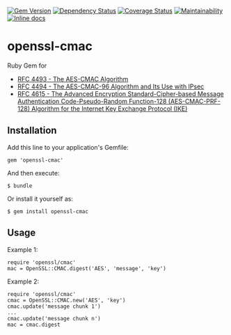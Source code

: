 [![Gem Version](https://badge.fury.io/rb/openssl-cmac.png)](http://badge.fury.io/rb/openssl-cmac)
[![Dependency Status](https://gemnasium.com/SmallLars/openssl-cmac.png)](https://gemnasium.com/SmallLars/openssl-cmac)
[![Coverage Status](https://coveralls.io/repos/SmallLars/openssl-cmac/badge.png?branch=master)](https://coveralls.io/r/SmallLars/openssl-cmac)
[![Maintainability](https://qlty.sh/gh/SmallLars/projects/openssl-cmac/maintainability.svg)](https://qlty.sh/gh/SmallLars/projects/openssl-cmac)
[![Inline docs](http://inch-ci.org/github/smalllars/openssl-cmac.png)](http://inch-ci.org/github/smalllars/openssl-cmac)

# openssl-cmac

Ruby Gem for
* [RFC 4493 - The AES-CMAC Algorithm](http://tools.ietf.org/html/rfc4493)
* [RFC 4494 - The AES-CMAC-96 Algorithm and Its Use with IPsec](http://tools.ietf.org/html/rfc4494)
* [RFC 4615 - The Advanced Encryption Standard-Cipher-based Message Authentication Code-Pseudo-Random Function-128 (AES-CMAC-PRF-128) Algorithm for the Internet Key Exchange Protocol (IKE)](http://tools.ietf.org/html/rfc4615)

## Installation

Add this line to your application's Gemfile:

    gem 'openssl-cmac'

And then execute:

    $ bundle

Or install it yourself as:

    $ gem install openssl-cmac

## Usage

Example 1:

    require 'openssl/cmac'
    mac = OpenSSL::CMAC.digest('AES', 'message', 'key')

Example 2:

    require 'openssl/cmac'
    cmac = OpenSSL::CMAC.new('AES', 'key')
    cmac.update('message chunk 1')
    ...
    cmac.update('message chunk n')
    mac = cmac.digest
